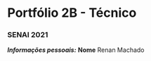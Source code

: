 # Portfólio 2B - Técnico
### SENAI 2021

<i><b>Informações pessoais:</b></i>
<b>Nome</b> Renan Machado
